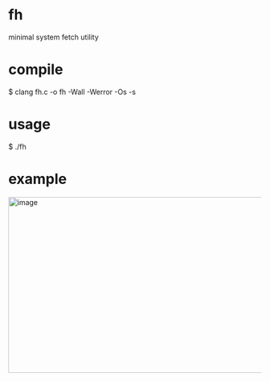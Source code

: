 # fh
minimal system fetch utility

# compile
$ clang fh.c -o fh -Wall -Werror -Os -s

# usage
$ ./fh

# example
<img width="720" height="350" alt="image" src="https://github.com/user-attachments/assets/a5653a09-bf88-40d9-98b1-889b962bc368" />

